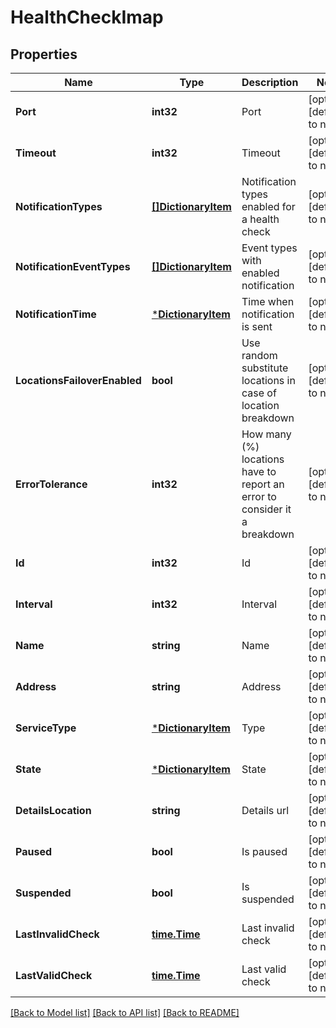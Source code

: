 # HealthCheckImap

## Properties
Name | Type | Description | Notes
------------ | ------------- | ------------- | -------------
**Port** | **int32** | Port | [optional] [default to null]
**Timeout** | **int32** | Timeout | [optional] [default to null]
**NotificationTypes** | [**[]DictionaryItem**](DictionaryItem.md) | Notification types enabled for a health check | [optional] [default to null]
**NotificationEventTypes** | [**[]DictionaryItem**](DictionaryItem.md) | Event types with enabled notification | [optional] [default to null]
**NotificationTime** | [***DictionaryItem**](DictionaryItem.md) | Time when notification is sent | [optional] [default to null]
**LocationsFailoverEnabled** | **bool** | Use random substitute locations in case of location breakdown | [optional] [default to null]
**ErrorTolerance** | **int32** | How many (%) locations have to report an error to consider it a breakdown | [optional] [default to null]
**Id** | **int32** | Id | [optional] [default to null]
**Interval** | **int32** | Interval | [optional] [default to null]
**Name** | **string** | Name | [optional] [default to null]
**Address** | **string** | Address | [optional] [default to null]
**ServiceType** | [***DictionaryItem**](DictionaryItem.md) | Type | [optional] [default to null]
**State** | [***DictionaryItem**](DictionaryItem.md) | State | [optional] [default to null]
**DetailsLocation** | **string** | Details url | [optional] [default to null]
**Paused** | **bool** | Is paused | [optional] [default to null]
**Suspended** | **bool** | Is suspended | [optional] [default to null]
**LastInvalidCheck** | [**time.Time**](time.Time.md) | Last invalid check | [optional] [default to null]
**LastValidCheck** | [**time.Time**](time.Time.md) | Last valid check | [optional] [default to null]

[[Back to Model list]](../README.md#documentation-for-models) [[Back to API list]](../README.md#documentation-for-api-endpoints) [[Back to README]](../README.md)


